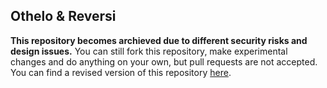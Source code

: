 ## Othelo & Reversi
**This repository becomes archieved due to different security risks and design issues.**
You can still fork this repository, make experimental changes and do anything on your own, but pull requests are not accepted.
You can find a revised version of this repository [here](https://github.com/amirmohsen1384/othello-reversi).
